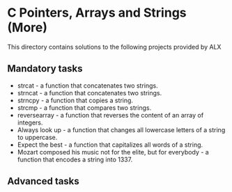 # C Pointers, Arrays and Strings (More)

This directory contains solutions to the following projects provided by ALX

## Mandatory tasks

* strcat - a function that concatenates two strings.
* strncat - a function that concatenates two strings.
* strncpy -  a function that copies a string.
* strcmp - a function that compares two strings.
* reversearray -  a function that reverses the content of an array of integers.
* Always look up - a function that changes all lowercase letters of a string to uppercase.
* Expect the best -  a function that capitalizes all words of a string.
* Mozart composed his music not for the elite, but for everybody - a function that encodes a string into 1337.

## Advanced tasks
